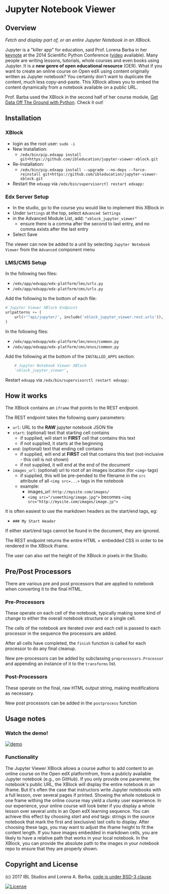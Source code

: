 # Jupyter Notebook Viewer

## Overview
_Fetch and display part of, or an entire Jupyter Notebook in an XBlock._

Jupyter is a "killer app" for education, said Prof. Lorena Barba in her [keynote](http://lorenabarba.com/gallery/prof-barba-gave-keynote-at-scipy-2014/) at the 2014 Scientific Python Conference ([video](https://youtu.be/TWxwKDT88GU?t=9m24s) available).
Many people are writing lessons, tutorials, whole courses and even books using Jupyter.
It is a **new genre of open educational resource** (OER).
What if you want to create an online course on Open edX using content originally written as Jupyter notebook?
You certainly don't want to duplicate the content, much less copy-and-paste.
This XBlock allows you to embed the content dynamically from a notebook available on a public URL.

Prof. Barba used the XBlock in the second half of her course module, [Get Data Off The Ground with Python](https://openedx.seas.gwu.edu/courses/course-v1:GW+EngComp1+2018/about).
Check it out!


## Installation
### XBlock
* login as the root user: `sudo -i`
* New Installation:
    * `/edx/bin/pip.edxapp install git+https://github.com/ibleducation/jupyter-viewer-xblock.git`
* Re-Installation:
    * `/edx/bin/pip.edxapp install --upgrade --no-deps --force-reinstall git+https://github.com/ibleducation/jupyter-viewer-xblock.git`
* Restart the `edxapp` via `/edx/bin/supervisorctl restart edxapp:`

### Edx Server Setup
* In the studio, go to the course you would like to implement this XBlock in
* Under `Settings` at the top, select `Advanced Settings`
* in the Advanced Module List, add: `"xblock_jupyter_viewer"`
    * ensure there is a comma after the second to last entry, and no comma exists after the last entry
* Select Save

The viewer can now be added to a unit by selecting `Jupyter Notebook Viewer` from the `Advanced` component menu

### LMS/CMS Setup
In the following two files:
* `/edx/app/edxapp/edx-platform/lms/urls.py` 
* `/edx/app/edxapp/edx-platform/cms/urls.py` 

Add the following to the bottom of each file:
```python
# Jupyter Viewer XBlock Endpoint
urlpatterns += (
    url(r'^api/jupyter/', include('xblock_jupyter_viewer.rest.urls')),
)
```

In the following files:
* `/edx/app/edxapp/edx-platform/lms/envs/common.py` 
* `/edx/app/edxapp/edx-platform/cms/envs/common.py` 

Add the following at the bottom of the `INSTALLED_APPS` section:
```python
    # Jupyter Notebook Viewer XBlock
    'xblock_jupyter_viewer',
```

Restart `edxapp` via `/edx/bin/supervisorctl restart edxapp:`

## How it works
The XBlock contains an `iframe` that points to the REST endpoint.

The REST endpoint takes the following query parameters:
* `url`: URL to the **RAW** jupyter notebook JSON file
* `start`: (optional) text that starting cell contains
    * if supplied, will start in **FIRST** cell that contains this text
    * if not supplied, it starts at the beginning
* `end`: (optional) text that ending cell contains
    * if supplied, will end at **FIRST** cell that contains this text (not-inclusive - this cell is not shown) 
    * if not supplied, it will end at the end of the document
* `images_url`: (optional) url to root of an images location (for `<img>` tags)
    * if supplied, this will be pre-pended to the filename in the `src` attribute of all `<img src=...>` tags in the notebook
    * example: 
        * images_url :`http://mysite.com/images/`
        * `<img src="/something/image.jpg">` becomes `<img src="http://mysite.com/images/image.jp">`

It is often easiest to use the markdown headers as the start/end tags, eg:
* `### My Start Header`

If either start/end tags cannot be found in the document, they are ignored.

The REST endpoint returns the entire HTML + embedded CSS in order to be rendered in the XBlock iframe.

The user can also set the height of the XBlock in pixels in the Studio.

## Pre/Post Processors
There are various pre and post processors that are applied to notebook when converting it to the final HTML.

### Pre-Processors
These operate on each cell of the notebook, typically making some kind of change to either the overall notebook structure or a single cell.

The cells of the notebook are iterated over and each cell is passed to each processor in the sequence the processors are added. 

After all cells have completed, the `finish` function is called for each processor to do any final cleanup.

New pre-processors can be added by subclassing `preprocessors.Processor` and appending an instance of it to the `transforms` list.

### Post-Processors
These operate on the final, raw HTML output string, making modifications as necessary. 

New post processors can be added in the `postprocess` function

## Usage notes

### Watch the demo!

[![demo](https://github.com/ibleducation/jupyter-viewer-xblock/blob/master/demo-thumbnail.png)](http://www.youtube.com/watch?v=K8jhWgQnxvI)

### Functionality

The Jupyter Viewer XBlock allows a course author to add content to an online course on the Open edX platformfrom, from a publicly available Jupyter notebook (e.g., on GitHub).
If you only provide one parameter, the notebook's public URL, the XBlock will display the entire notebook in an iframe.
But it's often the case that instructors write Jupyter notebooks with a full lesson, over several pages if printed.
Showing the whole notebook in one frame withing the online course may yield a clunky user experience.
In our experience, your online course will look beter if you display a whole lesson over several units in an Open edX learning sequence.
You can achieve this effect by choosing _start_ and _end_ tags: strings in the source notebook that mark the first and (exclusive) last cells to display.
After choosing these tags, you may want to adjust the iframe height to fit the content length.
If you have images embedded in markdown cells, you are likely to have a relative path that works in your local notebook.
In the XBlock, you can provide the absolute path to the images in your notebook repo to ensure that they are properly shown.

## Copyright and License

(c) 2017 IBL Studios and Lorena A. Barba, [code is under BSD-3 clause](https://github.com/engineersCode/EngComp/blob/master/LICENSE). 

[![License](https://img.shields.io/badge/License-BSD%203--Clause-blue.svg)](https://opensource.org/licenses/BSD-3-Clause)

